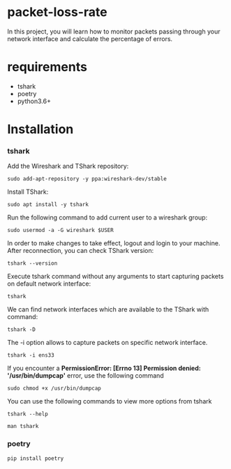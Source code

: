 # packet-loss-rate

In this project, you will learn how to monitor packets passing through your network interface and calculate the percentage of errors.

# requirements

- tshark
- poetry
- python3.6+

# Installation

### **tshark**

Add the Wireshark and TShark repository:

`sudo add-apt-repository -y ppa:wireshark-dev/stable`

Install TShark:

`sudo apt install -y tshark`

Run the following command to add current user to a wireshark group:

`sudo usermod -a -G wireshark $USER`

In order to make changes to take effect, logout and login to your machine. After reconnection, you can check TShark version:

`tshark --version`

Execute tshark command without any arguments to start capturing packets on default network interface:

`tshark`

We can find network interfaces which are available to the TShark with command:

`tshark -D`

The -i option allows to capture packets on specific network interface.

`tshark -i ens33`

If you encounter a **PermissionError: [Errno 13] Permission denied: '/usr/bin/dumpcap'** error, use the following command

`sudo chmod +x /usr/bin/dumpcap`

You can use the following commands to view more options from tshark

`tshark --help`

`man tshark`

### **poetry**

`pip install poetry`